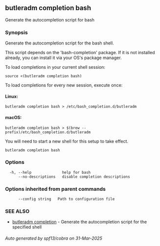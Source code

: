 ## butleradm completion bash

Generate the autocompletion script for bash

### Synopsis

Generate the autocompletion script for the bash shell.

This script depends on the 'bash-completion' package.
If it is not installed already, you can install it via your OS's package manager.

To load completions in your current shell session:

	source <(butleradm completion bash)

To load completions for every new session, execute once:

#### Linux:

	butleradm completion bash > /etc/bash_completion.d/butleradm

#### macOS:

	butleradm completion bash > $(brew --prefix)/etc/bash_completion.d/butleradm

You will need to start a new shell for this setup to take effect.


```
butleradm completion bash
```

### Options

```
  -h, --help              help for bash
      --no-descriptions   disable completion descriptions
```

### Options inherited from parent commands

```
      --config string   Path to configuration file
```

### SEE ALSO

* [butleradm completion](butleradm_completion.md)	 - Generate the autocompletion script for the specified shell

###### Auto generated by spf13/cobra on 31-Mar-2025
